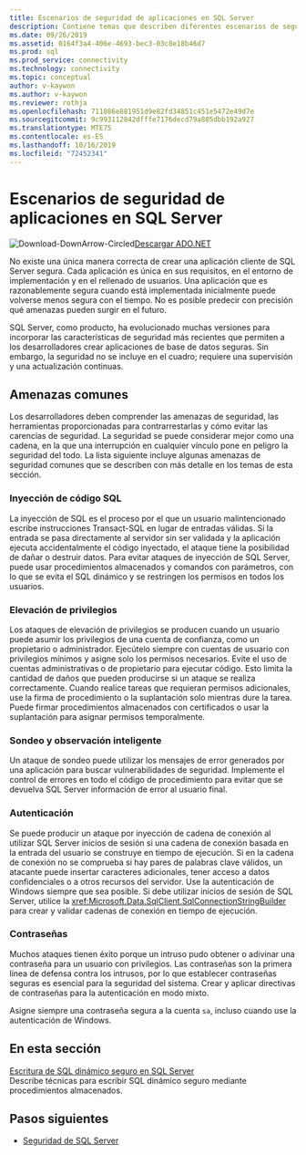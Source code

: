 ```yaml
---
title: Escenarios de seguridad de aplicaciones en SQL Server
description: Contiene temas que describen diferentes escenarios de seguridad de aplicaciones para aplicaciones de ADO.NET y SQL Server.
ms.date: 09/26/2019
ms.assetid: 0164f3a4-406e-4693-bec3-03c8e18b46d7
ms.prod: sql
ms.prod_service: connectivity
ms.technology: connectivity
ms.topic: conceptual
author: v-kaywon
ms.author: v-kaywon
ms.reviewer: rothja
ms.openlocfilehash: 711086e881951d9e82fd34851c451e5472e49d7e
ms.sourcegitcommit: 9c993112842dfffe7176decd79a885dbb192a927
ms.translationtype: MTE75
ms.contentlocale: es-ES
ms.lasthandoff: 10/16/2019
ms.locfileid: "72452341"
---
```

# <a name="application-security-scenarios-in-sql-server"></a>Escenarios de seguridad de aplicaciones en SQL Server

![Download-DownArrow-Circled](../../../ssdt/media/download.png)[Descargar ADO.NET](../../sql-connection-libraries.md#anchor-20-drivers-relational-access)

No existe una única manera correcta de crear una aplicación cliente de SQL Server segura. Cada aplicación es única en sus requisitos, en el entorno de implementación y en el rellenado de usuarios. Una aplicación que es razonablemente segura cuando está implementada inicialmente puede volverse menos segura con el tiempo. No es posible predecir con precisión qué amenazas pueden surgir en el futuro.  
  
SQL Server, como producto, ha evolucionado muchas versiones para incorporar las características de seguridad más recientes que permiten a los desarrolladores crear aplicaciones de base de datos seguras. Sin embargo, la seguridad no se incluye en el cuadro; requiere una supervisión y una actualización continuas.  
  
## <a name="common-threats"></a>Amenazas comunes  
Los desarrolladores deben comprender las amenazas de seguridad, las herramientas proporcionadas para contrarrestarlas y cómo evitar las carencias de seguridad. La seguridad se puede considerar mejor como una cadena, en la que una interrupción en cualquier vínculo pone en peligro la seguridad del todo. La lista siguiente incluye algunas amenazas de seguridad comunes que se describen con más detalle en los temas de esta sección.  
  
### <a name="sql-injection"></a>Inyección de código SQL  
La inyección de SQL es el proceso por el que un usuario malintencionado escribe instrucciones Transact-SQL en lugar de entradas válidas. Si la entrada se pasa directamente al servidor sin ser validada y la aplicación ejecuta accidentalmente el código inyectado, el ataque tiene la posibilidad de dañar o destruir datos. Para evitar ataques de inyección de SQL Server, puede usar procedimientos almacenados y comandos con parámetros, con lo que se evita el SQL dinámico y se restringen los permisos en todos los usuarios.  
  
### <a name="elevation-of-privilege"></a>Elevación de privilegios  
Los ataques de elevación de privilegios se producen cuando un usuario puede asumir los privilegios de una cuenta de confianza, como un propietario o administrador. Ejecútelo siempre con cuentas de usuario con privilegios mínimos y asigne solo los permisos necesarios. Evite el uso de cuentas administrativas o de propietario para ejecutar código. Esto limita la cantidad de daños que pueden producirse si un ataque se realiza correctamente. Cuando realice tareas que requieran permisos adicionales, use la firma de procedimiento o la suplantación solo mientras dure la tarea. Puede firmar procedimientos almacenados con certificados o usar la suplantación para asignar permisos temporalmente.  
  
### <a name="probing-and-intelligent-observation"></a>Sondeo y observación inteligente  
Un ataque de sondeo puede utilizar los mensajes de error generados por una aplicación para buscar vulnerabilidades de seguridad. Implemente el control de errores en todo el código de procedimiento para evitar que se devuelva SQL Server información de error al usuario final.  
  
### <a name="authentication"></a>Autenticación  
Se puede producir un ataque por inyección de cadena de conexión al utilizar SQL Server inicios de sesión si una cadena de conexión basada en la entrada del usuario se construye en tiempo de ejecución. Si en la cadena de conexión no se comprueba si hay pares de palabras clave válidos, un atacante puede insertar caracteres adicionales, tener acceso a datos confidenciales o a otros recursos del servidor. Use la autenticación de Windows siempre que sea posible. Si debe utilizar inicios de sesión de SQL Server, utilice la <xref:Microsoft.Data.SqlClient.SqlConnectionStringBuilder> para crear y validar cadenas de conexión en tiempo de ejecución.  
  
### <a name="passwords"></a>Contraseñas  
Muchos ataques tienen éxito porque un intruso pudo obtener o adivinar una contraseña para un usuario con privilegios. Las contraseñas son la primera línea de defensa contra los intrusos, por lo que establecer contraseñas seguras es esencial para la seguridad del sistema. Crear y aplicar directivas de contraseñas para la autenticación en modo mixto.  
  
Asigne siempre una contraseña segura a la cuenta `sa`, incluso cuando use la autenticación de Windows.  
  
## <a name="in-this-section"></a>En esta sección  
[Escritura de SQL dinámico seguro en SQL Server](writing-secure-dynamic-sql.md)  
Describe técnicas para escribir SQL dinámico seguro mediante procedimientos almacenados.  

## <a name="next-steps"></a>Pasos siguientes
- [Seguridad de SQL Server](sql-server-security.md)
